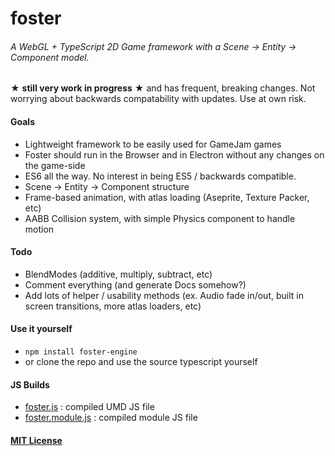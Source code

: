 # foster
###### A WebGL + TypeScript 2D Game framework with a Scene -> Entity -> Component model.

★ **still very work in progress** ★ and has frequent, breaking changes. Not worrying about backwards compatability with updates. Use at own risk.

#### Goals
 - Lightweight framework to be easily used for GameJam games
 - Foster should run in the Browser and in Electron without any changes on the game-side
 - ES6 all the way. No interest in being ES5 / backwards compatible.
 - Scene -> Entity -> Component structure
 - Frame-based animation, with atlas loading (Aseprite, Texture Packer, etc)
 - AABB Collision system, with simple Physics component to handle motion
 
#### Todo
 - BlendModes (additive, multiply, subtract, etc)
 - Comment everything (and generate Docs somehow?)
 - Add lots of helper / usability methods (ex. Audio fade in/out, built in screen transitions, more atlas loaders, etc)
 
#### Use it yourself
 - `npm install foster-engine`
 - or clone the repo and use the source typescript yourself

#### JS Builds
 - [foster.js](build/foster.js) : compiled UMD JS file
 - [foster.module.js](build/foster.module.js) : compiled module JS file

#### [MIT License](license.md)
